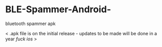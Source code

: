 # BLE-Spammer-Android-
bluetooth spammer apk 

< .apk file is on the initial release - updates to be made will be done in a year *fuck ios* >
